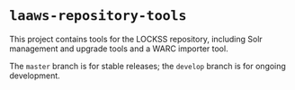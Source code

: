 # `laaws-repository-tools`

This project contains tools for the LOCKSS repository, including Solr management and upgrade tools and a WARC importer tool.

The `master` branch is for stable releases; the `develop` branch is for ongoing development.
